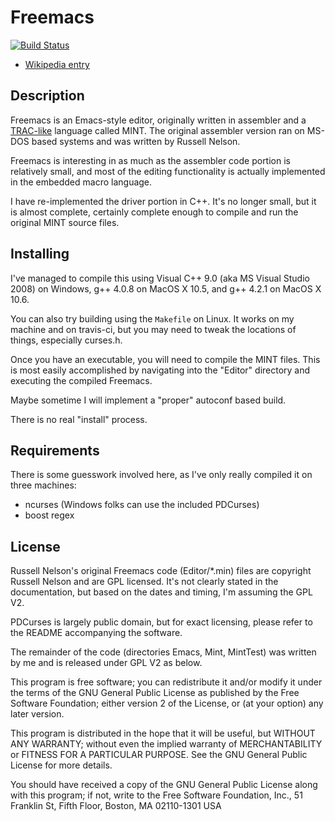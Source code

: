 # Freemacs

[![Build Status](https://secure.travis-ci.org/clstrfsck/Freemacs.png?branch=master)](http://travis-ci.org/clstrfsck/Freemacs)

* [Wikipedia entry](http://en.wikipedia.org/wiki/Freemacs)

## Description

Freemacs is an Emacs-style editor, originally written in assembler and a [TRAC-like](http://en.wikipedia.org/wiki/TRAC_programming_language) language called MINT.  The original assembler version ran on MS-DOS based systems and was written by Russell Nelson.

Freemacs is interesting in as much as the assembler code portion is relatively small, and most of the editing functionality is actually implemented in the embedded macro language.

I have re-implemented the driver portion in C++.  It's no longer small, but it is almost complete, certainly complete enough to compile and run the original MINT source files.

## Installing

I've managed to compile this using Visual C++ 9.0 (aka MS Visual Studio 2008) on Windows, g++ 4.0.8 on MacOS X 10.5, and g++ 4.2.1 on MacOS X 10.6.

You can also try building using the `Makefile` on Linux.  It works on my machine and on travis-ci, but you may need to tweak the locations of things, especially curses.h.

Once you have an executable, you will need to compile the MINT files.  This is most easily accomplished by navigating into the "Editor" directory and executing the compiled Freemacs.

Maybe sometime I will implement a "proper" autoconf based build.

There is no real "install" process.

## Requirements

There is some guesswork involved here, as I've only really compiled it on three machines:

* ncurses (Windows folks can use the included PDCurses)
* boost regex

## License

Russell Nelson's original Freemacs code (Editor/*.min) files are copyright Russell Nelson and are GPL licensed.  It's not clearly stated in the documentation, but based on the dates and timing, I'm assuming the GPL V2.

PDCurses is largely public domain, but for exact licensing, please refer to the README accompanying the software.

The remainder of the code (directories Emacs, Mint, MintTest) was written by me and is released under GPL V2 as below.

This program is free software; you can redistribute it and/or modify
it under the terms of the GNU General Public License as published by
the Free Software Foundation; either version 2 of the License, or
(at your option) any later version.

This program is distributed in the hope that it will be useful,
but WITHOUT ANY WARRANTY; without even the implied warranty of
MERCHANTABILITY or FITNESS FOR A PARTICULAR PURPOSE.  See the
GNU General Public License for more details.

You should have received a copy of the GNU General Public License
along with this program; if not, write to the Free Software
Foundation, Inc., 51 Franklin St, Fifth Floor, Boston, MA  02110-1301  USA
